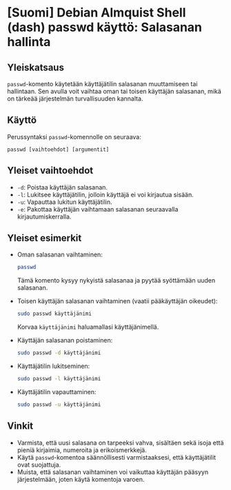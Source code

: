 # [Suomi] Debian Almquist Shell (dash) passwd käyttö: Salasanan hallinta

## Yleiskatsaus
`passwd`-komento käytetään käyttäjätilin salasanan muuttamiseen tai hallintaan. Sen avulla voit vaihtaa oman tai toisen käyttäjän salasanan, mikä on tärkeää järjestelmän turvallisuuden kannalta.

## Käyttö
Perussyntaksi `passwd`-komennolle on seuraava:
```
passwd [vaihtoehdot] [argumentit]
```

## Yleiset vaihtoehdot
- `-d`: Poistaa käyttäjän salasanan.
- `-l`: Lukitsee käyttäjätilin, jolloin käyttäjä ei voi kirjautua sisään.
- `-u`: Vapauttaa lukitun käyttäjätilin.
- `-e`: Pakottaa käyttäjän vaihtamaan salasanan seuraavalla kirjautumiskerralla.

## Yleiset esimerkit
- Oman salasanan vaihtaminen:
  ```bash
  passwd
  ```
  Tämä komento kysyy nykyistä salasanaa ja pyytää syöttämään uuden salasanan.

- Toisen käyttäjän salasanan vaihtaminen (vaatii pääkäyttäjän oikeudet):
  ```bash
  sudo passwd käyttäjänimi
  ```
  Korvaa `käyttäjänimi` haluamallasi käyttäjänimellä.

- Käyttäjän salasanan poistaminen:
  ```bash
  sudo passwd -d käyttäjänimi
  ```

- Käyttäjätilin lukitseminen:
  ```bash
  sudo passwd -l käyttäjänimi
  ```

- Käyttäjätilin vapauttaminen:
  ```bash
  sudo passwd -u käyttäjänimi
  ```

## Vinkit
- Varmista, että uusi salasana on tarpeeksi vahva, sisältäen sekä isoja että pieniä kirjaimia, numeroita ja erikoismerkkejä.
- Käytä `passwd`-komentoa säännöllisesti varmistaaksesi, että käyttäjätilit ovat suojattuja.
- Muista, että salasanan vaihtaminen voi vaikuttaa käyttäjän pääsyyn järjestelmään, joten käytä komentoja varoen.
